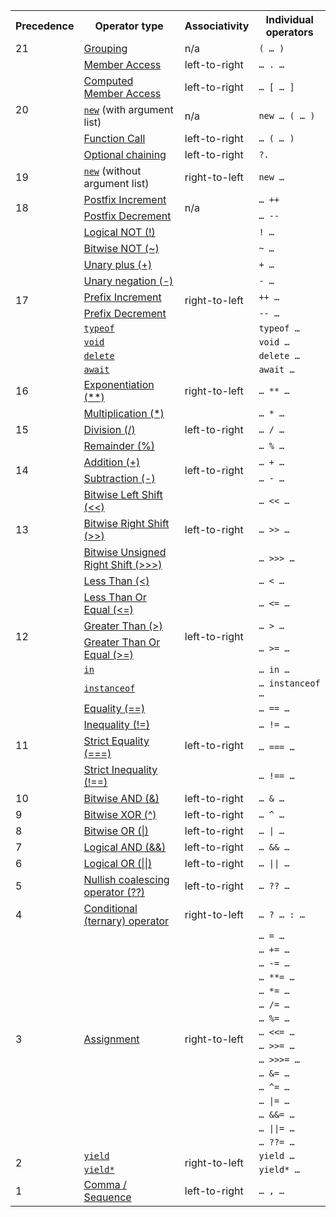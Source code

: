<table>
 <tbody>
  <tr>
   <th>Precedence</th>
   <th>Operator type</th>
   <th>Associativity</th>
   <th>Individual operators</th>
  </tr>
  <tr>
   <td>21</td>
   <td><a href="/en-US/docs/Web/JavaScript/Reference/Operators/Grouping">Grouping</a></td>
   <td>n/a</td>
   <td><code>( … )</code></td>
  </tr>
  <tr>
   <td colspan="1" rowspan="5">20</td>
   <td><a href="/en-US/docs/Web/JavaScript/Reference/Operators/Property_Accessors#Dot_notation">Member Access</a></td>
   <td>left-to-right</td>
   <td><code>… . …</code></td>
  </tr>
  <tr>
   <td><a href="/en-US/docs/Web/JavaScript/Reference/Operators/Property_Accessors#Bracket_notation">Computed Member Access</a></td>
   <td>left-to-right</td>
   <td><code>… [ … ]</code></td>
  </tr>
  <tr>
   <td><a href="/en-US/docs/Web/JavaScript/Reference/Operators/new"><code>new</code></a> (with argument list)</td>
   <td>n/a</td>
   <td><code>new … ( … )</code></td>
  </tr>
  <tr>
   <td><a href="/en-US/docs/Web/JavaScript/Guide/Functions">Function Call</a></td>
   <td>left-to-right</td>
   <td><code>… ( <var>… </var>)</code></td>
  </tr>
  <tr>
   <td><a href="/en-US/docs/Web/JavaScript/Reference/Operators/Optional_chaining">Optional chaining</a></td>
   <td>left-to-right</td>
   <td><code>?.</code></td>
  </tr>
  <tr>
   <td rowspan="1">19</td>
   <td><a href="/en-US/docs/Web/JavaScript/Reference/Operators/new"><code>new</code></a> (without argument list)</td>
   <td>right-to-left</td>
   <td><code>new …</code></td>
  </tr>
  <tr>
   <td rowspan="2">18</td>
   <td><a href="/en-US/docs/Web/JavaScript/Reference/Operators/Arithmetic_Operators#Increment">Postfix Increment</a></td>
   <td colspan="1" rowspan="2">n/a</td>
   <td><code>… ++</code></td>
  </tr>
  <tr>
   <td><a href="/en-US/docs/Web/JavaScript/Reference/Operators/Arithmetic_Operators#Decrement">Postfix Decrement</a></td>
   <td><code>… --</code></td>
  </tr>
  <tr>
   <td colspan="1" rowspan="10">17</td>
   <td><a href="/en-US/docs/Web/JavaScript/Reference/Operators/Logical_NOT">Logical NOT (!)</a></td>
   <td colspan="1" rowspan="10">right-to-left</td>
   <td><code>! …</code></td>
  </tr>
  <tr>
   <td><a href="/en-US/docs/Web/JavaScript/Reference/Operators/Bitwise_NOT">Bitwise NOT (~)</a></td>
   <td><code>~ …</code></td>
  </tr>
  <tr>
   <td><a href="/en-US/docs/Web/JavaScript/Reference/Operators/Unary_plus">Unary plus (+)</a></td>
   <td><code>+ …</code></td>
  </tr>
  <tr>
   <td><a href="/en-US/docs/Web/JavaScript/Reference/Operators/Unary_negation">Unary negation (-)</a></td>
   <td><code>- …</code></td>
  </tr>
  <tr>
   <td><a href="/en-US/docs/Web/JavaScript/Reference/Operators/Arithmetic_Operators#Increment">Prefix Increment</a></td>
   <td><code>++ …</code></td>
  </tr>
  <tr>
   <td><a href="/en-US/docs/Web/JavaScript/Reference/Operators/Arithmetic_Operators#Decrement">Prefix Decrement</a></td>
   <td><code>-- …</code></td>
  </tr>
  <tr>
   <td><a href="/en-US/docs/Web/JavaScript/Reference/Operators/typeof"><code>typeof</code></a></td>
   <td><code>typeof …</code></td>
  </tr>
  <tr>
   <td><a href="/en-US/docs/Web/JavaScript/Reference/Operators/void"><code>void</code></a></td>
   <td><code>void …</code></td>
  </tr>
  <tr>
   <td><a href="/en-US/docs/Web/JavaScript/Reference/Operators/delete"><code>delete</code></a></td>
   <td><code>delete …</code></td>
  </tr>
  <tr>
   <td><a href="/en-US/docs/Web/JavaScript/Reference/Operators/await"><code>await</code></a></td>
   <td><code>await …</code></td>
  </tr>
  <tr>
   <td>16</td>
   <td><a href="/en-US/docs/Web/JavaScript/Reference/Operators/Exponentiation">Exponentiation (**)</a></td>
   <td>right-to-left</td>
   <td><code>… ** …</code></td>
  </tr>
  <tr>
   <td rowspan="3">15</td>
   <td><a href="/en-US/docs/Web/JavaScript/Reference/Operators/Multiplication">Multiplication (*)</a></td>
   <td colspan="1" rowspan="3">left-to-right</td>
   <td><code>… * …</code></td>
  </tr>
  <tr>
   <td><a href="/en-US/docs/Web/JavaScript/Reference/Operators/Division">Division (/)</a></td>
   <td><code>… / …</code></td>
  </tr>
  <tr>
   <td><a href="/en-US/docs/Web/JavaScript/Reference/Operators/Remainder">Remainder (%)</a></td>
   <td><code>… % …</code></td>
  </tr>
  <tr>
   <td rowspan="2">14</td>
   <td><a href="/en-US/docs/Web/JavaScript/Reference/Operators/Addition">Addition (+)</a></td>
   <td colspan="1" rowspan="2">left-to-right</td>
   <td><code>… + …</code></td>
  </tr>
  <tr>
   <td><a href="/en-US/docs/Web/JavaScript/Reference/Operators/Subtraction">Subtraction (-)</a></td>
   <td><code>… - …</code></td>
  </tr>
  <tr>
   <td rowspan="3">13</td>
   <td><a href="/en-US/docs/Web/JavaScript/Reference/Operators/Left_shift">Bitwise Left Shift (&lt;&lt;)</a></td>
   <td colspan="1" rowspan="3">left-to-right</td>
   <td><code>… &lt;&lt; …</code></td>
  </tr>
  <tr>
   <td><a href="/en-US/docs/Web/JavaScript/Reference/Operators/Right_shift">Bitwise Right Shift (&gt;&gt;)</a></td>
   <td><code>… &gt;&gt; …</code></td>
  </tr>
  <tr>
   <td><a href="/en-US/docs/Web/JavaScript/Reference/Operators/Unsigned_right_shift">Bitwise Unsigned Right Shift (&gt;&gt;&gt;)</a></td>
   <td><code>… &gt;&gt;&gt; …</code></td>
  </tr>
  <tr>
   <td rowspan="6">12</td>
   <td><a href="/en-US/docs/Web/JavaScript/Reference/Operators/Less_than">Less Than (&lt;)</a></td>
   <td colspan="1" rowspan="6">left-to-right</td>
   <td><code>… &lt; …</code></td>
  </tr>
  <tr>
   <td><a href="/en-US/docs/Web/JavaScript/Reference/Operators/Less_than_or_equal">Less Than Or Equal (&lt;=)</a></td>
   <td><code>… &lt;= …</code></td>
  </tr>
  <tr>
   <td><a href="/en-US/docs/Web/JavaScript/Reference/Operators/Greater_than">Greater Than (&gt;)</a></td>
   <td><code>… &gt; …</code></td>
  </tr>
  <tr>
   <td><a href="/en-US/docs/Web/JavaScript/Reference/Operators/Greater_than_or_equal">Greater Than Or Equal (&gt;=)</a></td>
   <td><code>… &gt;= …</code></td>
  </tr>
  <tr>
   <td><a href="/en-US/docs/Web/JavaScript/Reference/Operators/in"><code>in</code></a></td>
   <td><code>… in …</code></td>
  </tr>
  <tr>
   <td><a href="/en-US/docs/Web/JavaScript/Reference/Operators/instanceof"><code>instanceof</code></a></td>
   <td><code>… instanceof …</code></td>
  </tr>
  <tr>
   <td rowspan="4">11</td>
   <td><a href="/en-US/docs/Web/JavaScript/Reference/Operators/Equality">Equality (==)</a></td>
   <td colspan="1" rowspan="4">left-to-right</td>
   <td><code>… == …</code></td>
  </tr>
  <tr>
   <td><a href="/en-US/docs/Web/JavaScript/Reference/Operators/Inequality">Inequality (!=)</a></td>
   <td><code>… != …</code></td>
  </tr>
  <tr>
   <td><a href="/en-US/docs/Web/JavaScript/Reference/Operators/Strict_equality">Strict Equality (===)</a></td>
   <td><code>… === …</code></td>
  </tr>
  <tr>
   <td><a href="/en-US/docs/Web/JavaScript/Reference/Operators/Strict_inequality">Strict Inequality (!==)</a></td>
   <td><code>… !== …</code></td>
  </tr>
  <tr>
   <td>10</td>
   <td><a href="/en-US/docs/Web/JavaScript/Reference/Operators/Bitwise_AND">Bitwise AND (&amp;)</a></td>
   <td>left-to-right</td>
   <td><code>… &amp; …</code></td>
  </tr>
  <tr>
   <td>9</td>
   <td><a href="/en-US/docs/Web/JavaScript/Reference/Operators/Bitwise_XOR">Bitwise XOR (^)</a></td>
   <td>left-to-right</td>
   <td><code>… ^ …</code></td>
  </tr>
  <tr>
   <td>8</td>
   <td><a href="/en-US/docs/Web/JavaScript/Reference/Operators/Bitwise_OR">Bitwise OR (|)</a></td>
   <td>left-to-right</td>
   <td><code>… | …</code></td>
  </tr>
  <tr>
   <td>7</td>
   <td><a href="/en-US/docs/Web/JavaScript/Reference/Operators/Logical_AND">Logical AND (&amp;&amp;)</a></td>
   <td>left-to-right</td>
   <td><code>… &amp;&amp; …</code></td>
  </tr>
  <tr>
   <td>6</td>
   <td><a href="/en-US/docs/Web/JavaScript/Reference/Operators/Logical_OR">Logical OR (||)</a></td>
   <td>left-to-right</td>
   <td><code>… || …</code></td>
  </tr>
  <tr>
   <td>5</td>
   <td><a href="/en-US/docs/Web/JavaScript/Reference/Operators/Nullish_coalescing_operator">Nullish coalescing operator (??)</a></td>
   <td>left-to-right</td>
   <td><code>… ?? …</code></td>
  </tr>
  <tr>
   <td>4</td>
   <td><a href="/en-US/docs/Web/JavaScript/Reference/Operators/Conditional_Operator">Conditional (ternary) operator</a></td>
   <td>right-to-left</td>
   <td><code>… ? … : …</code></td>
  </tr>
  <tr>
   <td rowspan="16">3</td>
   <td rowspan="16"><a href="/en-US/docs/Web/JavaScript/Reference/Operators/Assignment_Operators">Assignment</a></td>
   <td rowspan="16">right-to-left</td>
   <td><code>… = …</code></td>
  </tr>
  <tr>
   <td><code>… += …</code></td>
  </tr>
  <tr>
   <td><code>… -= …</code></td>
  </tr>
  <tr>
   <td><code>… **= …</code></td>
  </tr>
  <tr>
   <td><code>… *= …</code></td>
  </tr>
  <tr>
   <td><code>… /= …</code></td>
  </tr>
  <tr>
   <td><code>… %= …</code></td>
  </tr>
  <tr>
   <td><code>… &lt;&lt;= …</code></td>
  </tr>
  <tr>
   <td><code>… &gt;&gt;= …</code></td>
  </tr>
  <tr>
   <td><code>… &gt;&gt;&gt;= …</code></td>
  </tr>
  <tr>
   <td><code>… &amp;= …</code></td>
  </tr>
  <tr>
   <td><code>… ^= …</code></td>
  </tr>
  <tr>
   <td><code>… |= …</code></td>
  </tr>
  <tr>
   <td><code>… &amp;&amp;= …</code></td>
  </tr>
  <tr>
   <td><code>… ||= …</code></td>
  </tr>
  <tr>
   <td><code>… ??= …</code></td>
  </tr>
  <tr>
   <td rowspan="2">2</td>
   <td><a href="/en-US/docs/Web/JavaScript/Reference/Operators/yield"><code>yield</code></a></td>
   <td colspan="1" rowspan="2">right-to-left</td>
   <td><code>yield …</code></td>
  </tr>
  <tr>
   <td><a href="/en-US/docs/Web/JavaScript/Reference/Operators/yield*"><code>yield*</code></a></td>
   <td><code>yield* …</code></td>
  </tr>
  <tr>
   <td>1</td>
   <td><a href="/en-US/docs/Web/JavaScript/Reference/Operators/Comma_Operator">Comma / Sequence</a></td>
   <td>left-to-right</td>
   <td><code>… , …</code></td>
  </tr>
 </tbody>
</table>